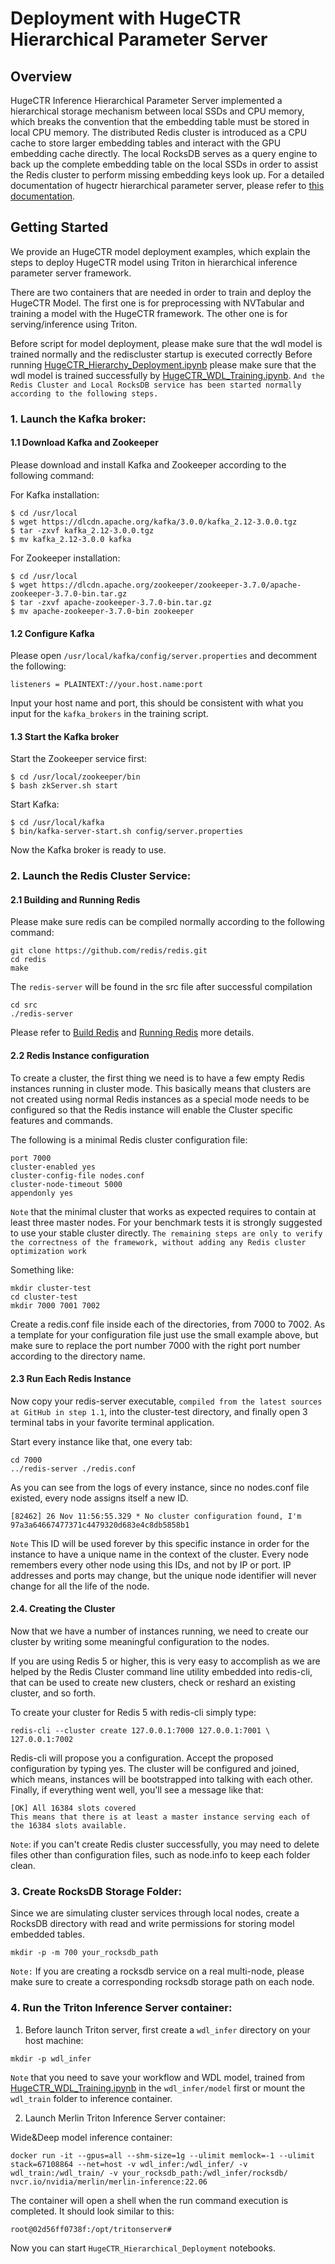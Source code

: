 # Deployment with HugeCTR Hierarchical Parameter Server

## Overview
HugeCTR Inference Hierarchical Parameter Server implemented a hierarchical storage mechanism between local SSDs and CPU memory, which breaks the convention that the embedding table must be stored in local CPU memory. The distributed Redis cluster is introduced as a CPU cache to store larger embedding tables and interact with the GPU embedding cache directly. The local RocksDB serves as a query engine to back up the complete embedding table on the local SSDs in order to assist the Redis cluster to perform missing embedding keys look up. For a detailed documentation of hugectr hierarchical parameter server, please refer to [this documentation](../../docs/hierarchical_parameter_server.md).
 

## Getting Started 

We provide an HugeCTR model deployment examples, which explain the steps to deploy HugeCTR model using Triton in hierarchical inference parameter server framework.

There are two containers that are needed in order to train and deploy the HugeCTR Model. The first one is for preprocessing with NVTabular and training a model with the HugeCTR framework. The other one is for serving/inference using Triton. 

Before script for model deployment, please make sure that the wdl model is trained normally and the rediscluster startup is executed correctly
Before running [HugeCTR_Hierarchy_Deployment.ipynb](./HugeCTR_Hierarchy_Deployment.ipynb) please make sure that the wdl model is trained  successfully by [HugeCTR_WDL_Training.ipynb](../wdl/HugeCTR_WDL_Training.ipynb). `And the Redis Cluster and Local RocksDB service has been started normally according to the following steps.`

### 1. Launch the Kafka broker:
#### 1.1 Download Kafka and Zookeeper
Please download and install Kafka and Zookeeper according to the following command:

For Kafka installation:
```
$ cd /usr/local
$ wget https://dlcdn.apache.org/kafka/3.0.0/kafka_2.12-3.0.0.tgz
$ tar -zxvf kafka_2.12-3.0.0.tgz
$ mv kafka_2.12-3.0.0 kafka
```
For Zookeeper installation:
```
$ cd /usr/local
$ wget https://dlcdn.apache.org/zookeeper/zookeeper-3.7.0/apache-zookeeper-3.7.0-bin.tar.gz
$ tar -zxvf apache-zookeeper-3.7.0-bin.tar.gz
$ mv apache-zookeeper-3.7.0-bin zookeeper
```
#### 1.2 Configure Kafka
Please open `/usr/local/kafka/config/server.properties` and decomment the following:
```
listeners = PLAINTEXT://your.host.name:port
```
Input your host name and port, this should be consistent with what you input for the `kafka_brokers` in the training script.

#### 1.3 Start the Kafka broker
Start the Zookeeper service first:
```
$ cd /usr/local/zookeeper/bin
$ bash zkServer.sh start

```
Start Kafka:
```
$ cd /usr/local/kafka
$ bin/kafka-server-start.sh config/server.properties
```
Now the Kafka broker is ready to use.

### 2. Launch the Redis Cluster Service:
#### 2.1 Building and Running Redis
Please make sure redis can be compiled normally according to the following command:
```
git clone https://github.com/redis/redis.git
cd redis
make
```
The ```redis-server``` will be found in the src file after successful compilation 
```
cd src
./redis-server
```
Please refer to [Build Redis](https://github.com/redis/redis#building-redis) and
[Running Redis](https://github.com/redis/redis#running-redis) more details.

#### 2.2 Redis Instance configuration
To create a cluster, the first thing we need is to have a few empty Redis instances running in cluster mode. This basically means that clusters are not created using normal Redis instances as a special mode needs to be configured so that the Redis instance will enable the Cluster specific features and commands.

The following is a minimal Redis cluster configuration file:
```
port 7000
cluster-enabled yes
cluster-config-file nodes.conf
cluster-node-timeout 5000
appendonly yes
```

`Note` that the minimal cluster that works as expected requires to contain at least three master nodes. 
For your benchmark tests it is strongly suggested to use your stable cluster directly. `The remaining steps are only to verify the correctness of the framework, without adding any Redis cluster optimization work`

Something like:
```
mkdir cluster-test
cd cluster-test
mkdir 7000 7001 7002 
```
Create a redis.conf file inside each of the directories, from 7000 to 7002. As a template for your configuration file just use the small example above, but make sure to replace the port number 7000 with the right port number according to the directory name.

#### 2.3 Run Each Redis Instance
Now copy your redis-server executable, `compiled from the latest sources at GitHub in step 1.1`, into the cluster-test directory, and finally open 3 terminal tabs in your favorite terminal application.

Start every instance like that, one every tab:
```
cd 7000
../redis-server ./redis.conf
```
As you can see from the logs of every instance, since no nodes.conf file existed, every node assigns itself a new ID.
```
[82462] 26 Nov 11:56:55.329 * No cluster configuration found, I'm 97a3a64667477371c4479320d683e4c8db5858b1
```
`Note` This ID will be used forever by this specific instance in order for the instance to have a unique name in the context of the cluster. Every node remembers every other node using this IDs, and not by IP or port. IP addresses and ports may change, but the unique node identifier will never change for all the life of the node. 

#### 2.4. Creating the Cluster
Now that we have a number of instances running, we need to create our cluster by writing some meaningful configuration to the nodes.

If you are using Redis 5 or higher, this is very easy to accomplish as we are helped by the Redis Cluster command line utility embedded into redis-cli, that can be used to create new clusters, check or reshard an existing cluster, and so forth.

To create your cluster for Redis 5 with redis-cli simply type:

```
redis-cli --cluster create 127.0.0.1:7000 127.0.0.1:7001 \
127.0.0.1:7002
```

Redis-cli will propose you a configuration. Accept the proposed configuration by typing yes. The cluster will be configured and joined, which means, instances will be bootstrapped into talking with each other. Finally, if everything went well, you'll see a message like that:

```
[OK] All 16384 slots covered
This means that there is at least a master instance serving each of the 16384 slots available.
```
`Note`: if you can't create Redis cluster successfully, you may need to delete files other than configuration files, such as node.info to keep each folder clean.

### 3. Create RocksDB Storage Folder:
Since we are simulating cluster services through local nodes, create a RocksDB directory with read and write permissions for storing model embedded tables.  
```
mkdir -p -m 700 your_rocksdb_path
```
`Note:` If you are creating a rocksdb service on a real multi-node, please make sure to create a corresponding rocksdb storage path on each node.

### 4. Run the Triton Inference Server container:
1) Before launch Triton server, first create a `wdl_infer` directory on your host machine:
```
mkdir -p wdl_infer

```
`Note` that you need to save your workflow and WDL model, trained from [HugeCTR_WDL_Training.ipynb](https://github.com/triton-inference-server/hugectr_backend/blob/v3.1/samples/wdl/HugeCTR__WDL_Training.ipynb) in the `wdl_infer/model` first or mount the `wdl_train` folder to inference container.

2) Launch Merlin Triton Inference Server container:  

Wide&Deep model inference container:
```
docker run -it --gpus=all --shm-size=1g --ulimit memlock=-1 --ulimit stack=67108864 --net=host -v wdl_infer:/wdl_infer/ -v wdl_train:/wdl_train/ -v your_rocksdb_path:/wdl_infer/rocksdb/ nvcr.io/nvidia/merlin/merlin-inference:22.06
```
The container will open a shell when the run command execution is completed. It should look similar to this:
```
root@02d56ff0738f:/opt/tritonserver# 
```

Now you can start `HugeCTR_Hierarchical_Deployment`  notebooks.  
